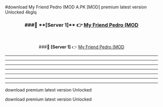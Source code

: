 #download My Friend Pedro (MOD A.PK [MOD] premium latest version Unlocked 4kglq 



<div align="center">
<h3>###🔹 **[Server 1]** 👉 <a href="https://download1apk.web.app/">My Friend Pedro (MOD</a></h3><br>


###🔹 **[Server 1]** 👉 <a href="https://download1apk.web.app/">My Friend Pedro (MOD</a></h3>
</div>



----------------------------------------------------------

----------------------------------------------------------

----------------------------------------------------------

----------------------------------------------------------

----------------------------------------------------------

----------------------------------------------------------

----------------------------------------------------------

download premium latest version Unlocked

download premium latest version Unlocked
